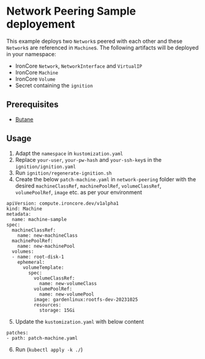 # Network Peering Sample deployement

This example deploys two `Network`s peered with each other and these `Network`s are referenced in `Machine`s.
The following artifacts will be deployed in your namespace:   
- IronCore `Network`, `NetworkInterface` and `VirtualIP`
- IronCore `Machine` 
- IronCore `Volume`
- Secret containing the `ignition`

## Prerequisites

- [Butane](https://coreos.github.io/butane/)

## Usage
1. Adapt the `namespace` in `kustomization.yaml`
2. Replace `your-user`, `your-pw-hash` and `your-ssh-key`s in the `ignition/ignition.yaml`
3. Run `ignition/regenerate-ignition.sh`
4. Create the below `patch-machine.yaml` in `network-peering` folder with the desired `machineClassRef`, `machinePoolRef`, `volumeClassRef`, `volumePoolRef`, `image` etc. as per your environment

```
apiVersion: compute.ironcore.dev/v1alpha1
kind: Machine
metadata:
  name: machine-sample
spec:
  machineClassRef:
    name: new-machineClass
  machinePoolRef:
    name: new-machinePool
  volumes:
  - name: root-disk-1
    ephemeral:
      volumeTemplate:
        spec:
          volumeClassRef:
            name: new-volumeClass
          volumePoolRef:
            name: new-volumePool
          image: gardenlinux:rootfs-dev-20231025
          resources:
            storage: 15Gi
```

5. Update the `kustomization.yaml` with below content
```
patches:
- path: patch-machine.yaml
```

6. Run (`kubectl apply -k ./`) 